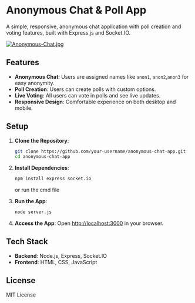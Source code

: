 # Anonymous Chat & Poll App

A simple, responsive, anonymous chat application with poll creation and voting features, built with Express.js and Socket.IO.

[![Anonymous-Chat.jpg](https://i.postimg.cc/KYyCRvZ2/Anonymous-Chat.jpg)](https://postimg.cc/xXt6ZQJx)

## Features

- **Anonymous Chat**: Users are assigned names like `anon1`, `anon2`,`anon3` for easy anonymity.
- **Poll Creation**: Users can create polls with custom options.
- **Live Voting**: All users can vote in polls and see live updates.
- **Responsive Design**: Comfortable experience on both desktop and mobile.

## Setup

1. **Clone the Repository**:
    ```bash
    git clone https://github.com/your-username/anonymous-chat-app.git
    cd anonymous-chat-app
    ```

2. **Install Dependencies**:
    ```bash
    npm install express socket.io
    ```
    or run the cmd file

3. **Run the App**:
    ```bash
    node server.js
    ```

4. **Access the App**: Open [http://localhost:3000](http://localhost:3000) in your browser.

## Tech Stack

- **Backend**: Node.js, Express, Socket.IO
- **Frontend**: HTML, CSS, JavaScript

## License
MIT License
